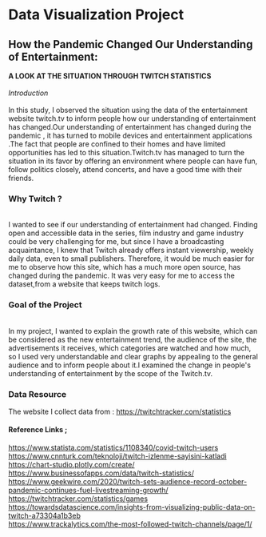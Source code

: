 # Data Visualization Project

## How the Pandemic Changed Our Understanding of Entertainment: 
**A LOOK AT THE SITUATION THROUGH TWITCH STATISTICS**
<br> <br/> *Introduction* <br/> <br>
  In this study, I observed the situation using the data of the entertainment website twitch.tv to inform people how our understanding of entertainment has changed.Our understanding of entertainment has changed during the pandemic , it has turned to mobile devices and entertainment applications .The fact that people are confined to their homes and have limited opportunities has led to this situation.Twitch.tv has managed to turn the situation in its favor by offering an environment where people can have fun, follow politics closely, attend concerts, and have a good time with their friends. 
  
  ### Why Twitch ?
  <br/>
   I wanted to see if our understanding of entertainment had changed. Finding open and accessible data in the series, film industry and game industry could be very challenging for me, but since I have a broadcasting acquaintance, I knew that Twitch already offers instant viewership, weekly daily data, even to small publishers. Therefore, it would be much easier for me to observe how this site, which has a much more open source, has changed during the pandemic. It was very easy for me to access the dataset,from a website that keeps twitch logs.
   
   ### Goal of the Project
   <br/>
    In my project, I wanted to explain the growth rate of this website, which can be considered as the new entertainment trend, the audience of the site, the advertisements it receives, which categories are watched and how much, so I used very understandable and clear graphs by appealing to the general audience and to inform people about it.I examined the change in people's understanding of entertainment by the scope of the Twitch.tv. <br/>
  
### Data Resource 
   
  The website I collect data from : https://twitchtracker.com/statistics
   
   #### Reference Links ;
   
https://www.statista.com/statistics/1108340/covid-twitch-users <br>
https://www.cnnturk.com/teknoloji/twitch-izlenme-sayisini-katladi <br>
https://chart-studio.plotly.com/create/ <br>
https://www.businessofapps.com/data/twitch-statistics/ <br>
https://www.geekwire.com/2020/twitch-sets-audience-record-october-pandemic-continues-fuel-livestreaming-growth/ <br>
https://twitchtracker.com/statistics/games <br>
https://towardsdatascience.com/insights-from-visualizing-public-data-on-twitch-a73304a1b3eb <br>
https://www.trackalytics.com/the-most-followed-twitch-channels/page/1/ <br>
